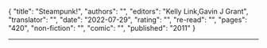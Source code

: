{
"title": "Steampunk!",
"authors": "",
"editors": "Kelly Link,Gavin J Grant",
"translator": "",
"date": "2022-07-29",
"rating": "",
"re-read": "",
"pages": "420",
"non-fiction": "",
"comic": "",
"published": "2011"
}

---
